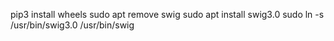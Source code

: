 pip3 install wheels
sudo apt remove swig
sudo apt install swig3.0
sudo ln -s /usr/bin/swig3.0 /usr/bin/swig
